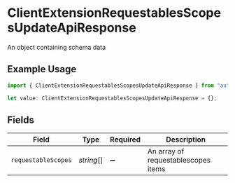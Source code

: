# ClientExtensionRequestablesScopesUpdateApiResponse

An object containing schema data

## Example Usage

```typescript
import { ClientExtensionRequestablesScopesUpdateApiResponse } from "authlete-typescript-sdk/models/operations";

let value: ClientExtensionRequestablesScopesUpdateApiResponse = {};
```

## Fields

| Field                               | Type                                | Required                            | Description                         |
| ----------------------------------- | ----------------------------------- | ----------------------------------- | ----------------------------------- |
| `requestableScopes`                 | *string*[]                          | :heavy_minus_sign:                  | An array of requestablescopes items |